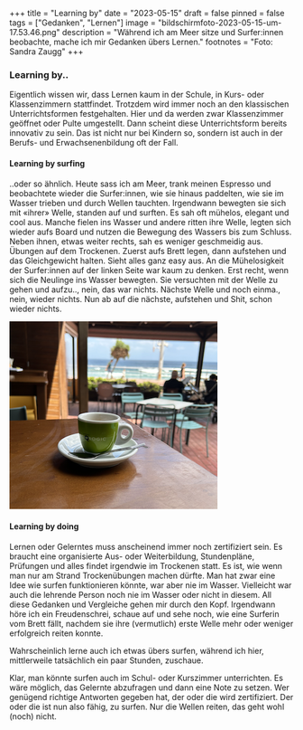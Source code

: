 +++
title = "Learning by"
date = "2023-05-15"
draft = false
pinned = false
tags = ["Gedanken", "Lernen"]
image = "bildschirmfoto-2023-05-15-um-17.53.46.png"
description = "Während ich am Meer sitze und Surfer:innen beobachte, mache ich mir Gedanken übers Lernen."
footnotes = "Foto: Sandra Zaugg"
+++
### Learning by..

Eigentlich wissen wir, dass Lernen kaum in der Schule, in Kurs- oder Klassenzimmern stattfindet. Trotzdem wird immer noch an den klassischen Unterrichtsformen festgehalten. Hier und da werden zwar Klassenzimmer geöffnet oder Pulte umgestellt. Dann scheint diese Unterrichtsform bereits innovativ zu sein. Das ist nicht nur bei Kindern so, sondern ist auch in der Berufs- und Erwachsenenbildung oft der Fall. 

#### Learning by surfing

..oder so ähnlich. Heute sass ich am Meer, trank meinen Espresso und beobachtete wieder die Surfer:innen, wie sie hinaus paddelten, wie sie im Wasser trieben und durch Wellen tauchten. Irgendwann bewegten sie sich mit «ihrer» Welle, standen auf und surften. Es sah oft mühelos, elegant und cool aus. Manche fielen ins Wasser und andere ritten ihre Welle, legten sich wieder aufs Board und nutzen die Bewegung des Wassers bis zum Schluss. Neben ihnen, etwas weiter rechts, sah es weniger geschmeidig aus. Übungen auf dem Trockenen. Zuerst aufs Brett legen, dann aufstehen und das Gleichgewicht halten. Sieht alles ganz easy aus. An die Mühelosigkeit der Surfer:innen auf der linken Seite war kaum zu denken. Erst recht, wenn sich die Neulinge ins Wasser bewegten. Sie versuchten mit der Welle zu gehen und aufzu.., nein, das war nichts. Nächste Welle und noch einma., nein, wieder nichts. Nun ab auf die nächste, aufstehen und Shit, schon wieder nichts. 

![](bildschirmfoto-2023-05-15-um-17.53.46.png)

#### Learning by doing

Lernen oder Gelerntes muss anscheinend immer noch zertifiziert sein. Es braucht eine organisierte Aus- oder Weiterbildung, Stundenpläne, Prüfungen und alles findet irgendwie im Trockenen statt. Es ist, wie wenn man nur am Strand Trockenübungen machen dürfte. Man hat zwar eine Idee wie surfen funktionieren könnte, war aber nie im Wasser. Vielleicht war auch die lehrende Person noch nie im Wasser oder nicht in diesem. All diese Gedanken und Vergleiche gehen mir durch den Kopf. Irgendwann höre ich ein Freudenschrei, schaue auf und sehe noch, wie eine Surferin vom Brett fällt, nachdem sie ihre (vermutlich) erste Welle mehr oder weniger erfolgreich reiten konnte. 

Wahrscheinlich lerne auch ich etwas übers surfen, während ich hier, mittlerweile tatsächlich ein paar Stunden, zuschaue. 

Klar, man könnte surfen auch im Schul- oder Kurszimmer unterrichten. Es wäre möglich, das Gelernte abzufragen und dann eine Note zu setzen. Wer genügend richtige Antworten gegeben hat, der oder die wird zertifiziert. Der oder die ist nun also fähig, zu surfen. Nur die Wellen reiten, das geht wohl (noch) nicht.